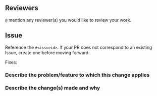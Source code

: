 ## Reviewers
`@` mention any reviewer(s) you would like to review your work.

## Issue 
Reference the `#<issueid>`. If your PR does not correspond to an existing Issue, create one before moving forward.

Fixes:

### Describe the problem/feature to which this change applies


### Describe the change(s) made and why




